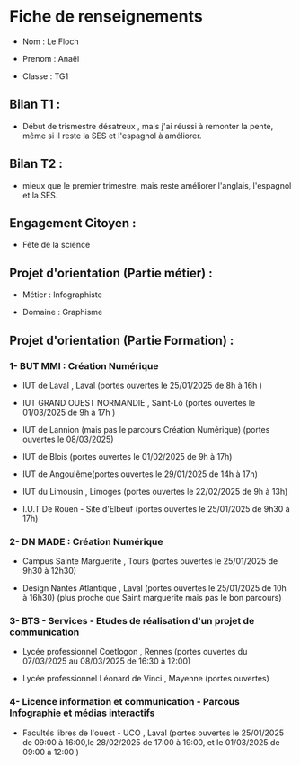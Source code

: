 # Fiche de renseignements

- Nom : Le Floch

- Prenom : Anaël

- Classe : TG1

## Bilan T1 : 

- Début de trismestre désatreux , mais j'ai réussi à remonter la pente, même si il reste la SES et l'espagnol à améliorer.

## Bilan T2 :

- mieux que le premier trimestre, mais reste améliorer l'anglais, l'espagnol et la SES.

## Engagement Citoyen :

- Fête de la science

## Projet d'orientation (Partie métier) :

- Métier : Infographiste 

- Domaine : Graphisme

## Projet d'orientation (Partie Formation) :

### 1- BUT MMI : Création Numérique

- IUT de Laval , Laval (portes ouvertes le 25/01/2025 de 8h à 16h )

- IUT GRAND OUEST NORMANDIE , Saint-Lô (portes ouvertes le 01/03/2025 de 9h à 17h )

- IUT de Lannion (mais pas le parcours Création Numérique) (portes ouvertes le 08/03/2025)

- IUT de Blois (portes ouvertes le 01/02/2025 de 9h à 17h)

- IUT de Angoulême(portes ouvertes le 29/01/2025 de 14h à 17h)

- IUT du Limousin , Limoges (portes ouvertes le 22/02/2025 de 9h à 13h)

- I.U.T De Rouen - Site d'Elbeuf (portes ouvertes le 25/01/2025 de 9h30 à 17h)

### 2- DN MADE : Création Numérique

- Campus Sainte Marguerite , Tours (portes ouvertes le 25/01/2025 de 9h30 à 12h30)

- Design Nantes Atlantique , Laval (portes ouvertes le 25/01/2025 de 10h à 16h30) (plus proche que Saint marguerite mais pas le bon parcours)

### 3- BTS - Services - Etudes de réalisation d'un projet de communication

- Lycée professionnel Coetlogon , Rennes (portes ouvertes du 07/03/2025 au 08/03/2025 de 16:30 à 12:00)

- Lycée professionnel Léonard de Vinci , Mayenne (portes ouvertes)

### 4- Licence information et communication - Parcous Infographie et médias interactifs

- Facultés libres de l'ouest - UCO , Laval (portes ouvertes le 25/01/2025 de 09:00 à 16:00,le 28/02/2025 de 17:00 à 19:00, et le 01/03/2025 de 09:00 à 12:00 )